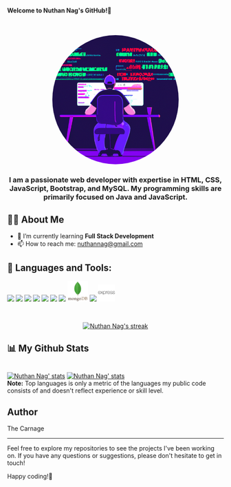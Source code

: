 #### Welcome to Nuthan Nag's GitHub!👋

<br/>
<p align="center">
  <img src="./img.png" height="300" style="border-radius:50%"/>
</p>

<h3 align="center">I am a passionate web developer with expertise in HTML, CSS, JavaScript, Bootstrap, and MySQL. My programming skills are primarily focused on Java and JavaScript.
</h3>

## 🙋‍♂️ About Me

- 🌱 I’m currently learning **Full Stack Development**
- 📫 How to reach me: nuthannag@gmail.com

## 🚀 Languages and Tools:

<p align="left"> 
    <img src="https://img.icons8.com/color/48/000000/javascript.png"/> </a> 
    <img src="https://img.icons8.com/color/48/000000/html-5.png"/> </a> 
    <img src="https://img.icons8.com/color/48/000000/css3.png"/> </a> 
    <img src="https://img.icons8.com/color/48/000000/bootstrap.png"/> </a> 
    <img src="https://img.icons8.com/color/48/000000/python.png"/> </a> 
    <img src="https://img.icons8.com/color/48/000000/nodejs.png"/> </a> 
    <img src="https://img.icons8.com/fluent/50/000000/mysql-logo.png"/> </a>
    <img src="https://raw.githubusercontent.com/devicons/devicon/master/icons/mongodb/mongodb-original-wordmark.svg" alt="mongodb" width="48" height="48"/> </a> 
    <img src="https://img.icons8.com/color/48/000000/git.png"/> </a> 
    <img src="https://raw.githubusercontent.com/devicons/devicon/master/icons/express/express-original-wordmark.svg" alt="express" width="40" height="40"/> </a>
</p>

<br/>

<p align="center">
     <a href="https://github.com/carnage111/github-readme-streak-stats">
        <img title="🔥 Get streak stats for your profile at git.io/streak-stats" alt="Nuthan Nag's streak" src="https://github-readme-streak-stats.herokuapp.com/?user=carnage111&theme=black-ice&hide_border=true&stroke=0000&background=060A0CD0"/>
    </a>
</p>


## 📊 My Github Stats

  <br/>
    <a href="https://github.com/carnage111/github-readme-stats"><img alt="Nuthan Nag' stats" src="https://github-readme-stats.vercel.app/api?username=carnage111&show_icons=true&count_private=true&theme=react&hide_border=true&bg_color=0D1117" /></a>
    <a href="https://github.com/carnage111/github-readme-stats"><img alt="Nuthan Nag' stats" src="https://github-readme-stats.vercel.app/api/top-langs/?username=carnage111&langs_count=8&count_private=true&layout=compact&theme=react&hide_border=true&bg_color=0D1117" /></a>
  <br/>
  <b>Note:</b> Top languages is only a metric of the languages my public code consists of and doesn't reflect experience or skill level.

<br/>

## Author

The Carnage

---

Feel free to explore my repositories to see the projects I've been working on. If you have any questions or suggestions, please don't hesitate to get in touch!

Happy coding!🚀

<br/>
